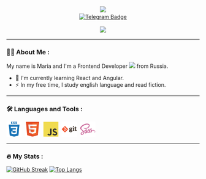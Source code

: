 <div id="header" align="center">
  <img src="https://i.giphy.com/media/v1.Y2lkPTc5MGI3NjExN2hkNnVxZWM2OWNnb2NiYnFwcm9mYXlwemFld21wcGxlaG1obDR6bSZlcD12MV9pbnRlcm5hbF9naWZfYnlfaWQmY3Q9Zw/11dR2hEgtN5KoM/giphy.gif" width="100"/>
</div>

<div id="badges" align="center">
  <a href="https://t.me/Accercle">
    <img src="https://img.shields.io/badge/Telegram-blue?style=for-the-badge&logo=Telegram&logoColor=white" alt="Telegram Badge"/>
  </a>
</div>

<div id="statistics" align="center">
  <img src="https://komarev.com/ghpvc/?username=Accercle&style=flat-square&color=blue" alt=""/>
</div>


<div align="center">
  <img src="https://i.giphy.com/media/v1.Y2lkPTc5MGI3NjExNjJiYzlyam9oNTA5bXprNXJoa2JxcmwwYW9qemVyNnp0ZmY5aG8zNyZlcD12MV9pbnRlcm5hbF9naWZfYnlfaWQmY3Q9Zw/3oKIPnAiaMCws8nOsE/giphy.gif"/>
</div>

---

### :woman_technologist: About Me :

My name is Maria and I'm a Frontend Developer <img src="https://media.giphy.com/media/WUlplcMpOCEmTGBtBW/giphy.gif" width="30"> from Russia.

- :telescope: I'm currently learning React and Angular.
- :zap: In my free time, I study english language and read fiction. 

---

### :hammer_and_wrench: Languages and Tools :
<div>
  <img src="https://github.com/devicons/devicon/blob/master/icons/css3/css3-plain-wordmark.svg"  title="CSS3" alt="CSS" width="40" height="40"/>&nbsp;
  <img src="https://github.com/devicons/devicon/blob/master/icons/html5/html5-original.svg" title="HTML5" alt="HTML" width="40" height="40"/>&nbsp;
  <img src="https://github.com/devicons/devicon/blob/master/icons/javascript/javascript-original.svg" title="JavaScript" alt="JavaScript" width="40" height="40"/>&nbsp;
  <img src="https://github.com/devicons/devicon/blob/master/icons/git/git-original-wordmark.svg" title="Git" **alt="Git" width="40" height="40"/>&nbsp;
  <img src="https://github.com/devicons/devicon/blob/master/icons/sass/sass-original.svg" title="Sass" **alt="Sass" width="40" height="40"/>&nbsp;
</div>

---

### :fire: My Stats :
[![GitHub Streak](https://github-readme-streak-stats.herokuapp.com?user=Accercle&theme=dark&border_radius=4&short_numbers=true&date_format=M%20j%5B%2C%20Y%5D&mode=weekly&hide_current_streak=true)](https://git.io/streak-stats)
[![Top Langs](https://github-readme-stats.vercel.app/api/top-langs/?username=Accercle&layout=compact&theme=vision-friendly-dark)](https://github.com/anuraghazra/github-readme-stats)








